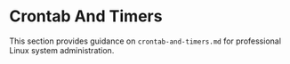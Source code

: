 # Crontab And Timers

This section provides guidance on `crontab-and-timers.md` for professional Linux system administration.